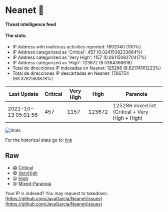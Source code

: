 # Neanet :hocho:
#### Threat intelligence feed
#### The stats:

- IP Address with malicious activities reported: 1892040 (100%)
- IP Address categorized as 'Critical':  457 (0.0241538233864%)
- IP Address categorized as 'Very High':  1157 (0.0611509270417%)
- IP Address categorized as 'High':  123672 (6.5364368618)
- Total de direcciones IP indexadas en Neanet:  125286 (6.62174161223%)
- Total de direcciones IP descartadas en Neanet:  1766754 (93.3782583878%)

| Last Update | Critical | Very High | High | Paranoia |
| --- | --- | --- | --- | --- |
| 2021-10-13 05:01:56 | 457 | 1157 | 123672 | 125286 mixed list (Critical + Very High + High)|

![Stats](https://docs.google.com/spreadsheets/d/e/2PACX-1vSnaNMIXVabIpDJjufMlzH7poXnshF3mgd8Is1g9ytUEzVsP5my4Trn8f-xkoLLQ38xpL3HtmUexLo6/pubchart?oid=501124687&format=image)

For the historical stats go to: [link](/stats.csv)
## Raw
- :scream: [Critical](https://raw.githubusercontent.com/JavaGarcia/Neanet/master/blacklists/neanet_critical.txt)
- :fearful: [VeryHigh](https://raw.githubusercontent.com/JavaGarcia/Neanet/master/blacklists/neanet_veryHigh.txtt)
- :frowning: [High](https://raw.githubusercontent.com/JavaGarcia/Neanet/master/blacklists/neanet_high.txt)
- :dizzy_face: [Mixed-Paranoia](https://raw.githubusercontent.com/JavaGarcia/Neanet/master/blacklists/neanet_all.txt)


Your IP is indexed? You may request to takedown. [https://github.com/JavaGarcia/Neanet/issues](https://github.com/JavaGarcia/Neanet/issues)
















































































































































































































































































































































































































































































































































































































































































































































































































































































































































































































































































































































































































































































































































































































































































































































































































































































































































































































































































































































































































































































































































































































































































































































































































































































































































































































































































































































































































































































































































































































































































































































































































































































































































































































































































































































































































































































































































































































































































































































































































































































































































































































































































































































































































































































































































































































































































































































































































































































































































































































































































































































































































































































































































































































































































































































































































































































































































































































































































































































































































































































































































































































































































































































































































































































































































































































































































































































































































































































































































































































































































































































































































































































































































































































































































































































































































































































































































































































































































































































































































































































































































































































































































































































































































































































































































































































































































































































































































































































































































































































































































































































































































































































































































































































































































































































































































































